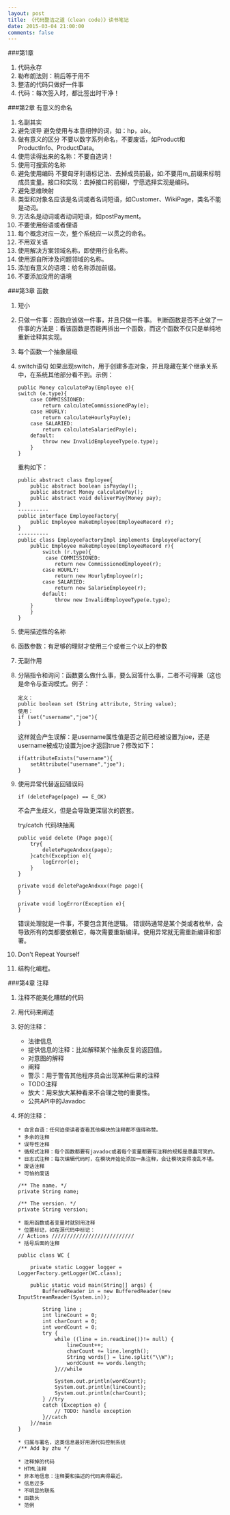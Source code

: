 ```yaml
---
layout: post
title: 《代码整洁之道（clean code)》读书笔记
date: 2015-03-04 21:00:00
comments: false
---
```



###第1章
 1. 代码永存
 2. 勒布朗法则：稍后等于用不
 3. 整洁的代码只做好一件事
 4. 代码：每次签入时，都比签出时干净！

###第2章 有意义的命名

 1. 名副其实
 2. 避免误导
   避免使用与本意相悖的词，如：hp，aix。
 3. 做有意义的区分
 不要以数字系列命名，不要废话，如Product和ProductInfo、ProductData。
 4. 使用读得出来的名称：不要自造词！
 5. 使用可搜索的名称
 6. 避免使用编码
 不要匈牙利语标记法、去掉成员前最，如:不要用m_前缀来标明成员变量。接口和实现：去掉接口的前缀I，宁愿选择实现是编码。
 7. 避免思维映射
 8. 类型和对象名应该是名词或者名词短语，如Customer、WikiPage，类名不能是动词。
 9. 方法名是动词或者动词短语，如postPayment。
 10. 不要使用俗语或者俚语
 11. 每个概念对应一次，整个系统应一以贯之的命名。
 12. 不用双关语
 13. 使用解决方案领域名称，即使用行业名称。
 14. 使用源自所涉及问题领域的名称。
 15. 添加有意义的语境：给名称添加前缀。
 16. 不要添加没用的语境

###第3章 函数

 1. 短小
 2. 只做一件事：函数应该做一件事，并且只做一件事。
 判断函数是否不止做了一件事的方法是：看该函数是否能再拆出一个函数，而这个函数不仅只是单纯地重新诠释其实现。
 3. 每个函数一个抽象层级
 4. switch语句
    如果出现switch，用于创建多态对象，并且隐藏在某个继承关系中，在系统其他部分看不到。示例：

        public Money calculatePay(Employee e){
        switch (e.type){
            case COMMISSIONED:
                return calculateCommissionedPay(e);
            case HOURLY:
                return calculateHourlyPay(e);
            case SALARIED:
                return calculateSalariedPay(e);
            default:
                throw new InvalidEmployeeType(e.type);
            }
        }

    重构如下：
    
        public abstract class Employee{
            public abstract boolean isPayday();
            public abstract Money calculatePay();
            public abstract void deliverPay(Money pay);
        }
        ----------
        public interface EmployeeFactory{
            public Employee makeEmployee(EmployeeRecord r);
        }
        ----------
        public class EmployeeFactoryImpl implements EmployeeFactory{
            public Employee makeEmployee(EmployeeRecord r){
                switch (r.type){
                 case COMMISSIONED:
                    return new CommissionedEmployee(r);
                case HOURLY:
                    return new HourlyEmployee(r);
                case SALARIED:
                    return new SalarieEmployee(r);
                default:
                    throw new InvalidEmployeeType(e.type);
            }
            }
        }
 5. 使用描述性的名称
 6. 函数参数：有足够的理财才使用三个或者三个以上的参数
 7. 无副作用
 8. 分隔指令和询问：函数要么做什么事，要么回答什么事，二者不可得兼（这也是命令与查询模式。例子：
        
        定义：
        public boolean set (String attribute, String value);
        使用：
        if (set("username","joe"){
        }
    这样就会产生误解：是username属性值是否之前已经被设置为joe，还是username被成功设置为joe才返回true？修改如下：
    
        if(attributeExists("username"){
            setAttribute("username","joe");
        }
    
 9. 使用异常代替返回错误码
    

        if (deletePage(page) == E_OK)
    不会产生歧义，但是会导致更深层次的嵌套。
    
    try/catch 代码块抽离
    
        public void delete (Page page){
            try{
                deletePageAndxxx(page);
            }catch(Exception e){
                logError(e);
            }
        }
        
        private void deletePageAndxxx(Page page){
        }
        
        private void logError(Exception e){
        }
    错误处理就是一件事，不要包含其他逻辑。
    错误码通常是某个类或者枚举，会导致所有的类都要依赖它，每次需要重新编译。使用异常就无需重新编译和部署。
    
 10. Don't Repeat Yourself
 11. 结构化编程。
 

###第4章 注释
 1. 注释不能美化糟糕的代码
 2. 用代码来阐述
 3. 好的注释：

   	* 法律信息
   	* 提供信息的注释：比如解释某个抽象反复的返回值。
   	* 对意图的解释
   	* 阐释
   	* 警示：用于警告其他程序员会出现某种后果的注释
   	* TODO注释
   	* 放大：用来放大某种看来不合理之物的重要性。
   	* 公共API中的Javadoc
	
 4. 坏的注释：
	
     	* 自言自语：任何迫使读者查看其他模块的注释都不值得称赞。
     	* 多余的注释
     	* 误导性注释
     	* 循规式注释：每个函数都要有javadoc或者每个变量都要有注释的规矩是愚蠢可笑的。
     	* 日志式注释：每次编辑代码时，在模块开始处添加一条注释，会让模块变得凌乱不堪。
     	* 废话注释
     	* 可怕的废话
     		
     	/** The name. */
     	private String name;
     	
     	/** The version. */
     	private String version;
     	
     	* 能用函数或者变量时就别用注释
     	* 位置标记，如在源代码中标记：
     	// Actions ///////////////////////////
     	* 括号后面的注释
     	
     	public class WC {
     
     		private static Logger logger = LoggerFactory.getLogger(WC.class);
     	
     		public static void main(String[] args) {
     			BufferedReader in = new BufferedReader(new InputStreamReader(System.in));
     			
     			String line ;
     			int lineCount = 0;
     			int charCount = 0;
     			int wordCount = 0;
     			try {
     				while ((line = in.readLine())!= null) {
     					lineCount++;
     					charCount += line.length();
     					String words[] = line.split("\\W");
     					wordCount += words.length;
     				}///while
     				
     				System.out.println(wordCount);
     				System.out.println(lineCount);
     				System.out.println(charCount);
     			} //try
     			catch (Exception e) {
     				// TODO: handle exception
     			}//catch
     		}//main
     	}
     	
     	* 归属与署名，这类信息最好用源代码控制系统
     	/** Add by zhu */
     	
     	* 注释掉的代码
     	* HTML注释
     	* 非本地信息：注释要和描述的代码离得最近。
     	* 信息过多
     	* 不明显的联系
     	* 函数头
     	* 范例
